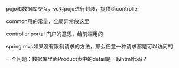 pojo和数据库交互，vo对pojo进行封装，提供给controller


common用的常量，全局异常放这里


controller.portal  门户的意思，给前端用的

spring mvc如果没有限制请求的方法，那么任意一种请求都是可以访问的


一个问题：数据库里面Product表中的detail是一段html代码？